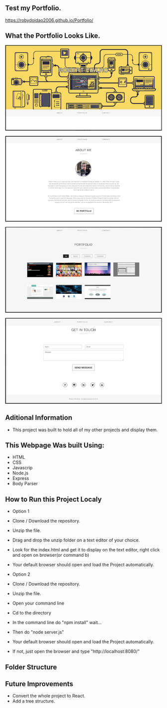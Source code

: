 
## Test my Portfolio.

https://robydoidao2006.github.io/Portfolio/

## What the Portfolio Looks Like.

![](public/images/github/header.jpg)

![](public/images/github/about.jpg)

![](public/images/github/items.jpg)

![](public/images/github/contact.jpg)

## Aditional Information
- This project was built to hold all of my other projects and display them.

## This Webpage Was built Using:

- HTML
- CSS
- Javascrip
- Node.js
- Express
- Body Parser

## How to Run this Project Localy
- Option 1
- Clone / Download the repository.
- Unzip the file.
- Drag and drop the unzip folder on a text editor of your choice.
- Look for the index.html and get it to display on the text editor, right click and open on browser(or command b)
- Your default browser should open and load the Project automatically.

- Option 2
- Clone / Download the repository.
- Unzip the file.
- Open your command line
- Cd to the directory
- In the command line do "npm install" wait...
- Then do "node server.js"
- Your default browser should open and load the Project automatically.
- If not, just open the browser and type "http://localhost:8080/"

## Folder Structure


## Future Improvements
- Convert the whole project to React.
- Add a tree structure.
